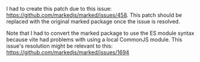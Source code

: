 I had to create this patch due to this issue: https://github.com/markedjs/marked/issues/458.
This patch should be replaced with the original marked package once the issue is resolved.

Note that I had to convert the marked package to use the ES module syntax because vite had problems with using a local CommonJS module.
This issue's resolution might be relevant to this: https://github.com/markedjs/marked/issues/1694